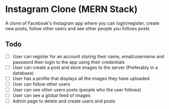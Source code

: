 # Instagram Clone (MERN Stack)

A clone of Facebook's Instagram app where you can login/register, create new posts, follow other users and see other people you follows posts

## Todo

-   [ ] User can register for an account storing their name, email/username and password then login to the app using their credentials
-   [ ] User can create a post and store images to the server (Preferably in a database)
-   [ ] User has a profile that displays all the images they have uploaded
-   [ ] User can follow other users
-   [ ] User can see other users posts (people who the user follows)
-   [ ] User can see a global feed of images
-   [ ] Admin page to delete and create users and posts